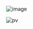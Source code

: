![image](https://github.com/user-attachments/assets/20cc192f-a9f1-405c-b4c7-f4a0cb00770a)

![pv](https://komarev.com/ghpvc/?username=vampire-cheshire&color=a8ccda&label=batcat)
